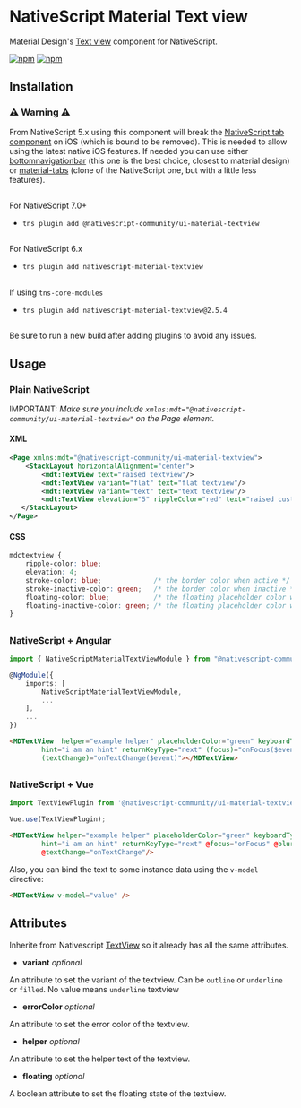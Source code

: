 # NativeScript Material Text view

Material Design's [Text view](https://material.io/develop/android/components/material-text-view) component for NativeScript.

[![npm](https://img.shields.io/npm/v/@nativescript-community/ui-material-textview.svg)](https://www.npmjs.com/package/@nativescript-community/ui-material-textview)
[![npm](https://img.shields.io/npm/dt/@nativescript-community/ui-material-textview.svg?label=npm%20downloads)](https://www.npmjs.com/package/@nativescript-community/ui-material-textview)

## Installation

### :warning: Warning :warning:
From NativeScript 5.x using this component will break the [NativeScript tab component](https://docs.nativescript.org/ui/components/tabs) on iOS (which is bound to be removed). This is needed to allow using the latest native iOS features. If needed you can use either [bottomnavigationbar](https://www.npmjs.com/package/@nativescript-community/ui-material-bottomnavigationbar) (this one is the best choice, closest to material design) or [material-tabs](https://www.npmjs.com/package/@nativescript-community/ui-material-tabs) (clone of the NativeScript one, but with a little less features).

##

For NativeScript 7.0+
* `tns plugin add @nativescript-community/ui-material-textview`

##

For NativeScript 6.x
* `tns plugin add nativescript-material-textview`

##

If using ```tns-core-modules```
* `tns plugin add nativescript-material-textview@2.5.4`

##

Be sure to run a new build after adding plugins to avoid any issues.

## Usage

### Plain NativeScript

IMPORTANT: _Make sure you include `xmlns:mdt="@nativescript-community/ui-material-textview"` on the Page element._

#### XML

```XML
<Page xmlns:mdt="@nativescript-community/ui-material-textview">
    <StackLayout horizontalAlignment="center">
        <mdt:TextView text="raised textview"/>
        <mdt:TextView variant="flat" text="flat textview"/>
        <mdt:TextView variant="text" text="text textview"/>
        <mdt:TextView elevation="5" rippleColor="red" text="raised custom textview"/>
   </StackLayout>
</Page>
```

#### CSS

```CSS
mdctextview {
    ripple-color: blue;
    elevation: 4;
    stroke-color: blue;             /* the border color when active */
    stroke-inactive-color: green;   /* the border color when inactive */
    floating-color: blue;           /* the floating placeholder color when active */
    floating-inactive-color: green; /* the floating placeholder color when inactive */
}
```

##

### NativeScript + Angular

```typescript
import { NativeScriptMaterialTextViewModule } from "@nativescript-community/ui-material-textview/angular";

@NgModule({
    imports: [
        NativeScriptMaterialTextViewModule,
        ...
    ],
    ...
})
```

```html
<MDTextView  helper="example helper" placeholderColor="green" keyboardType="datetime"
        hint="i am an hint" returnKeyType="next" (focus)="onFocus($event)" (blur)="onBlur($event)"
        (textChange)="onTextChange($event)"></MDTextView>
```

##

### NativeScript + Vue

```javascript
import TextViewPlugin from '@nativescript-community/ui-material-textview/vue';

Vue.use(TextViewPlugin);
```

```html
<MDTextView helper="example helper" placeholderColor="green" keyboardType="datetime"
        hint="i am an hint" returnKeyType="next" @focus="onFocus" @blur="onBlur"
        @textChange="onTextChange"/>
```

Also, you can bind the text to some instance data using the `v-model` directive:

```html
<MDTextView v-model="value" />
```


## Attributes

Inherite from Nativescript [TextView](https://docs.nativescript.org/ui/components/text-view) so it already has all the same attributes.

* **variant** _optional_

An attribute to set the variant of the textview. Can be ```outline``` or ```underline``` or ```filled```. No value means ```underline``` textview

* **errorColor** _optional_

An attribute to set the error color of the textview.

* **helper** _optional_

An attribute to set the helper text of the textview.

* **floating** _optional_

A boolean attribute to set the floating state of the textview.
